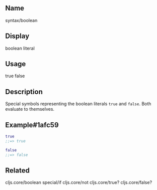 ## Name
syntax/boolean

## Display
boolean literal

## Usage
true
false

## Description

Special symbols representing the boolean literals `true` and `false`.
Both evaluate to themselves.

## Example#1afc59

```clj
true
;;=> true

false
;;=> false
```

## Related
cljs.core/boolean
special/if
cljs.core/not
cljs.core/true?
cljs.core/false?

